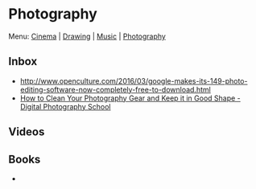 # Photography

Menu: [Cinema](cinema.md) | [Drawing](drawing.md) | [Music](music.md) | [Photography](photography.md)

## Inbox

+ http://www.openculture.com/2016/03/google-makes-its-149-photo-editing-software-now-completely-free-to-download.html
+ [How to Clean Your Photography Gear and Keep it in Good Shape - Digital Photography School](http://digital-photography-school.com/how-to-clean-your-photography-gear-and-keep-it-in-good-shape/)


## Videos

## Books

+ 
